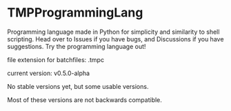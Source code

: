 # TMPProgrammingLang

Programming language made in Python for simplicity and similarity to shell scripting. Head over to Issues if you have bugs, and Discussions if you have suggestions. Try the programming language out!

file extension for batchfiles: .tmpc

current version: v0.5.0-alpha

No stable versions yet, but some usable versions.

Most of these versions are not backwards compatible.

